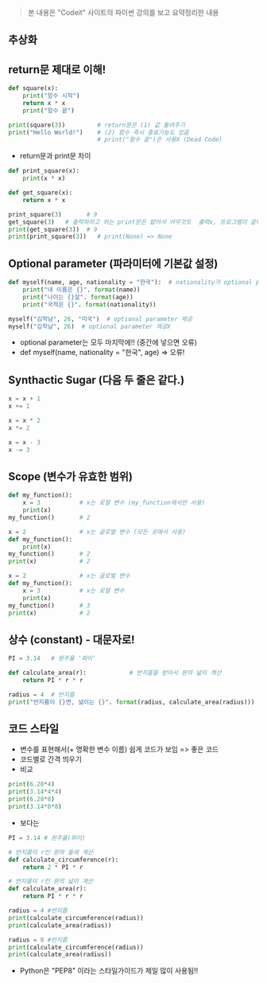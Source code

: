 > 본 내용은 "Codeit" 사이트의 파이썬 강의를 보고 요약정리한 내용
## 추상화


## return문 제대로 이해!
```python
def square(x):
    print("함수 시작")
    return x * x
    print("함수 끝")

print(square(3))         # return문은 (1) 값 돌려주기 
print("Hello World!")    # (2) 함수 즉시 종료기능도 있음
                         # print("함수 끝")은 사용X (Dead Code)
```

* return문과 print문 차이
```python
def print_square(x):
    print(x * x)

def get_square(x):
    return x * x

print_square(3)       # 9
get_square(3)   # 출력하라고 하는 print문은 없어서 아무것도  출력x, 프로그램이 끝나버림
print(get_square(3))  # 9
print(print_square(3))   # print(None) => None
```


## Optional parameter (파라미터에 기본값 설정)
```python
def myself(name, age, nationality = "한국"):  # nationality가 optional parameter
    print("내 이름은 {}". format(name))
    print("나이는 {}살". format(age))
    print("국적은 {}". format(nationality))

myself("김학남", 26, "미국")  # optional parameter 제공
myself("김학남", 26)  # optional parameter 제공X
```
* optional parameter는 모두 마지막에!! (중간에 넣으면 오류)
* def myself(name, nationality = "한국", age) => 오류!


## Synthactic Sugar (다음 두 줄은 같다.)
```python
x = x + 1
x += 1

x = x * 2
x *= 2

x = x - 3
x -= 3
```


## Scope (변수가 유효한 범위)
```python
def my_function():
    x = 3           # x는 로컬 변수 (my_function에서만 사용)
    print(x)
my_function()       # 2

x = 2               # x는 글로벌 변수 (모든 곳에서 사용)
def my_function():
    print(x)
my_function()       # 2
print(x)            # 2

x = 2               # x는 글로벌 변수
def my_function():
    x = 3           # x는 로컬 변수
    print(x)
my_function()       # 3
print(x)            # 2
```

## 상수 (constant) - 대문자로!
```python
PI = 3.14   # 원주율 '파이' 

def calculate_area(r):            # 반지름을 받아서 원의 넓이 계산
    return PI * r * r

radius = 4  # 반지름
print("반지름이 {}면, 넓이는 {}". format(radius, calculate_area(radius)))
```

## 코드 스타일

* 변수를 표현해서(+ 명확한 변수 이름) 쉽게 코드가 보임 => 좋은 코드
* 코드별로 간격 띄우기
* 비교
```python
print(6.28*4)
print(3.14*4*4)
print(6.28*8)
print(3.14*8*8)
```

* 보다는
```python
PI = 3.14 # 원주율(파이)

# 반지름이 r인 원의 둘레 계산
def calculate_circumference(r):
    return 2 * PI * r

# 반지름이 r인 원의 넓이 계산
def calculate_area(r):
    return PI * r * r

radius = 4 #반지름
print(calculate_circumference(radius))
print(calculate_area(radius))

radius = 8 #반지름
print(calculate_circumference(radius))
print(calculate_area(radius))
```

* Python은 "PEP8" 이라는 스타일가이드가 제일 많이 사용됨!!
